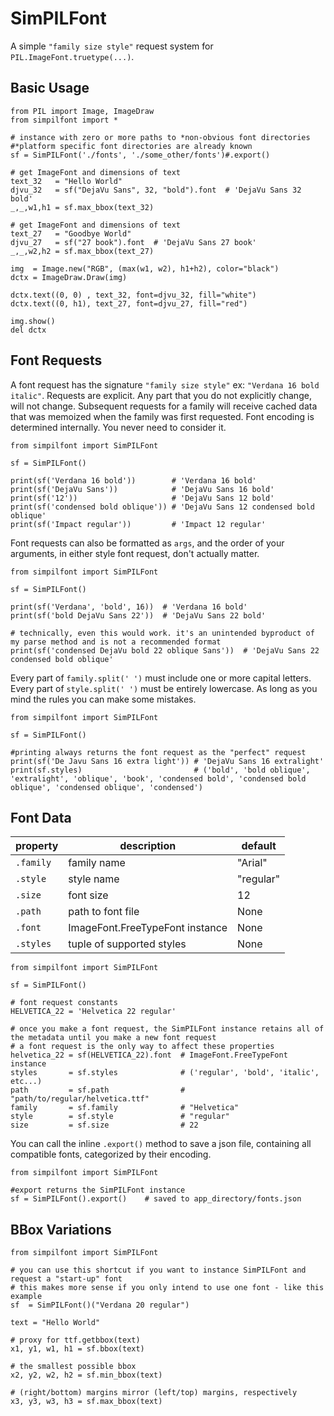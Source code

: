 # SimPILFont

A simple `"family size style"` request system for `PIL.ImageFont.truetype(...)`. 

## Basic Usage
```python3
from PIL import Image, ImageDraw
from simpilfont import *

# instance with zero or more paths to *non-obvious font directories
#*platform specific font directories are already known
sf = SimPILFont('./fonts', './some_other/fonts')#.export()

# get ImageFont and dimensions of text
text_32   = "Hello World"
djvu_32   = sf("DejaVu Sans", 32, "bold").font  # 'DejaVu Sans 32 bold'
_,_,w1,h1 = sf.max_bbox(text_32)

# get ImageFont and dimensions of text
text_27   = "Goodbye World"
djvu_27   = sf("27 book").font  # 'DejaVu Sans 27 book'
_,_,w2,h2 = sf.max_bbox(text_27)

img  = Image.new("RGB", (max(w1, w2), h1+h2), color="black")
dctx = ImageDraw.Draw(img)

dctx.text((0, 0) , text_32, font=djvu_32, fill="white")
dctx.text((0, h1), text_27, font=djvu_27, fill="red")

img.show()
del dctx
```

## Font Requests

A font request has the signature `"family size style"` ex: `"Verdana 16 bold italic"`. Requests are explicit. Any part that you do not explicitly change, will not change. Subsequent requests for a family will receive cached data that was memoized when the family was first requested. Font encoding is determined internally. You never need to consider it.

```python3
from simpilfont import SimPILFont

sf = SimPILFont()

print(sf('Verdana 16 bold'))        # 'Verdana 16 bold'
print(sf('DejaVu Sans'))            # 'DejaVu Sans 16 bold'
print(sf('12'))                     # 'DejaVu Sans 12 bold'
print(sf('condensed bold oblique')) # 'DejaVu Sans 12 condensed bold oblique'
print(sf('Impact regular'))         # 'Impact 12 regular'
```

Font requests can also be formatted as `args`, and the order of your arguments, in either style font request, don't actually matter.

```python3
from simpilfont import SimPILFont

sf = SimPILFont()

print(sf('Verdana', 'bold', 16))  # 'Verdana 16 bold'
print(sf('bold DejaVu Sans 22'))  # 'DejaVu Sans 22 bold'

# technically, even this would work. it's an unintended byproduct of my parse method and is not a recommended format 
print(sf('condensed DejaVu bold 22 oblique Sans'))  # 'DejaVu Sans 22 condensed bold oblique'
```

Every part of `family.split(' ')` must include one or more capital letters. Every part of `style.split(' ')` must be entirely lowercase. As long as you mind the rules you can make some mistakes.

```python3
from simpilfont import SimPILFont

sf = SimPILFont()

#printing always returns the font request as the "perfect" request 
print(sf('De Javu Sans 16 extra light')) # 'DejaVu Sans 16 extralight'
print(sf.styles)                         # ('bold', 'bold oblique', 'extralight', 'oblique', 'book', 'condensed bold', 'condensed bold oblique', 'condensed oblique', 'condensed')
```

## Font Data

| property| description                    | default    |
|---------|--------------------------------|------------|
|`.family`| family name                    | "Arial"    |
|`.style` | style name                     | "regular"  |
|`.size`  | font size                      | 12         |
|`.path`  | path to font file              | None       |
|`.font`  | ImageFont.FreeTypeFont instance| None       |
|`.styles`| tuple of supported styles      | None       |

```python3
from simpilfont import SimPILFont

sf = SimPILFont()

# font request constants
HELVETICA_22 = 'Helvetica 22 regular'

# once you make a font request, the SimPILFont instance retains all of the metadata until you make a new font request
# a font request is the only way to affect these properties
helvetica_22 = sf(HELVETICA_22).font  # ImageFont.FreeTypeFont instance
styles       = sf.styles              # ('regular', 'bold', 'italic', etc...)
path         = sf.path                # "path/to/regular/helvetica.ttf"
family       = sf.family              # "Helvetica"
style        = sf.style               # "regular"
size         = sf.size                # 22
```

You can call the inline `.export()` method to save a json file, containing all compatible fonts, categorized by their encoding.

```python3
from simpilfont import SimPILFont

#export returns the SimPILFont instance
sf = SimPILFont().export()    # saved to app_directory/fonts.json
```

## BBox Variations
```python3
from simpilfont import SimPILFont

# you can use this shortcut if you want to instance SimPILFont and request a "start-up" font
# this makes more sense if you only intend to use one font - like this example
sf  = SimPILFont()("Verdana 20 regular")

text = "Hello World"

# proxy for ttf.getbbox(text)
x1, y1, w1, h1 = sf.bbox(text)

# the smallest possible bbox
x2, y2, w2, h2 = sf.min_bbox(text)

# (right/bottom) margins mirror (left/top) margins, respectively
x3, y3, w3, h3 = sf.max_bbox(text)
```

